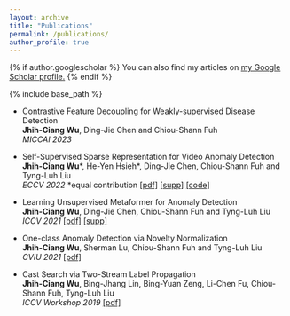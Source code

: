 ```yaml
---
layout: archive
title: "Publications"
permalink: /publications/
author_profile: true
---
```


{% if author.googlescholar %}
  You can also find my articles on <u><a href="{{author.googlescholar}}">my Google Scholar profile</a>.</u>
{% endif %}

{% include base_path %}

* Contrastive Feature Decoupling for Weakly-supervised Disease Detection  
 **Jhih-Ciang Wu**, Ding-Jie Chen and Chiou-Shann Fuh  
*MICCAI 2023* 

* Self-Supervised Sparse Representation for Video Anomaly Detection  
 **Jhih-Ciang Wu**\*, He-Yen Hsieh\*, Ding-Jie Chen, Chiou-Shann Fuh and Tyng-Luh Liu  
*ECCV 2022* *equal contribution [[pdf]](https://www.ecva.net/papers/eccv_2022/papers_ECCV/papers/136730727.pdf) [[supp]](https://www.ecva.net/papers/eccv_2022/papers_ECCV/papers/136730727-supp.pdf) [[code]](https://github.com/louisYen/S3R)

* Learning Unsupervised Metaformer for Anomaly Detection  
 **Jhih-Ciang Wu**, Ding-Jie Chen, Chiou-Shann Fuh and Tyng-Luh Liu  
*ICCV 2021* [[pdf]](https://openaccess.thecvf.com/content/ICCV2021/papers/Wu_Learning_Unsupervised_Metaformer_for_Anomaly_Detection_ICCV_2021_paper.pdf) [[supp]](https://openaccess.thecvf.com/content/ICCV2021/supplemental/Wu_Learning_Unsupervised_Metaformer_ICCV_2021_supplemental.pdf)

* One-class Anomaly Detection via Novelty Normalization  
 **Jhih-Ciang Wu**, Sherman Lu, Chiou-Shann Fuh and Tyng-Luh Liu  
*CVIU 2021* [[pdf]](https://www.sciencedirect.com/science/article/abs/pii/S1077314221000709)

* Cast Search via Two-Stream Label Propagation  
 **Jhih-Ciang Wu**, Bing-Jhang Lin, Bing-Yuan Zeng, Li-Chen Fu, Chiou-Shann Fuh, Tyng-Luh Liu  
*ICCV Workshop 2019* [[pdf]](https://openaccess.thecvf.com/content_ICCVW_2019/html/WIDER/Wu_Cast_Search_via_Two-Stream_Label_Propagation_ICCVW_2019_paper.html)




